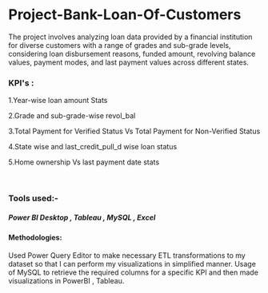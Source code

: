 # Project-Bank-Loan-Of-Customers

The project involves analyzing loan data provided by a financial institution for diverse customers with a range of grades and sub-grade levels, considering loan disbursement reasons, funded amount, revolving balance values, payment modes, and last payment values across different states.

### KPI's :

1.Year-wise loan amount Stats

2.Grade and sub-grade-wise revol_bal

3.Total Payment for Verified Status Vs Total Payment for Non-Verified Status

4.State wise and last_credit_pull_d wise loan status

5.Home ownership Vs last payment date stats



  <br>

### Tools used:-

##### Power BI Desktop , Tableau , MySQL , Excel



#### Methodologies: 
Used Power Query Editor to make necessary ETL transformations to my dataset so that I can perform my visualizations in simplified manner. Usage of MySQL to retrieve the required columns for a specific KPI and then made visualizations in PowerBI , Tableau.


